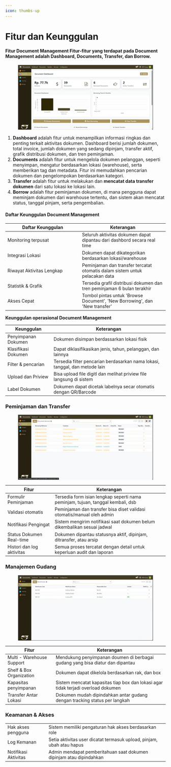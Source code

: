 ```yaml
---
icon: thumbs-up
---
```


# Fitur dan Keunggulan

#### Fitur Document Management Fitur-fitur yang terdapat pada Document Management adalah **Dashboard, Documents, Transfer, dan Borrow**. <a href="#fitur-document-management" id="fitur-document-management"></a>

<figure><img src="../.gitbook/assets/image (1).png" alt=""><figcaption></figcaption></figure>

1. **Dashboard** adalah fitur untuk menampilkan informasi ringkas dan penting terkait aktivitas dokumen. Dashboard berisi jumlah dokumen, total invoice, jumlah dokumen yang sedang dipinjam, transfer aktif, grafik distribusi dokumen, dan tren peminjaman.
2. **Documents** adalah fitur untuk mengelola dokumen pelanggan, seperti menyimpan, mengatur berdasarkan lokasi (warehouse), serta memberikan tag dan metadata. Fitur ini memudahkan pencarian dokumen dan pengelompokan berdasarkan kategori.
3. **Transfer** adalah fitur untuk melakukan dan **mencatat data transfer dokumen** dari satu lokasi ke lokasi lain.
4. **Borrow** adalah fitur peminjaman dokumen, di mana pengguna dapat meminjam dokumen dari warehouse tertentu, dan sistem akan mencatat status, tanggal pinjam, serta pengembalian.

#### **Daftar Keunggulan Document Management**

<table><thead><tr><th width="220.3333740234375">Daftar Keunggulan </th><th>Keterangan </th></tr></thead><tbody><tr><td>Monitoring terpusat</td><td>Seluruh aktivitas dokumen dapat dipantau dari dashbord secara real time</td></tr><tr><td>Integrasi Lokasi</td><td>Dokumen dapat dikategorikan berdasarkan lokasi/warehouse</td></tr><tr><td>Riwayat Aktivitas Lengkap</td><td>Peminjaman dan transfer tercatat otomatis dalam sistem untuk pelacakan data</td></tr><tr><td>Statistik &#x26; Grafik</td><td>Tersedia grafil distribusi dokumen dan tren peminjaman 6 bulan terakhir</td></tr><tr><td>Akses Cepat</td><td>Tombol pintas untuk 'Browse Document', 'New Borrowing', dan 'New transfer'</td></tr></tbody></table>

**Keunggulan operasional Document Management**

| Keunggulan           | Keterangan                                                                  |
| -------------------- | --------------------------------------------------------------------------- |
| Penyimpanan Dokumen  | Dokumen disimpan berdassarkan lokasi fisik                                  |
| Klasifikasi Dokumen  | Dapat diklasifikasikan jenis, tahun, pelanggan, dan lainnya                 |
| Filter & pencarian   | Tersedia filter pencarian berdasarkan nama lokasi, tanggal, dan metode lain |
| Upload dan Priview   | Bisa upload file digitl dan melihat priview file langsung di sistem         |
| Label Dokumen        | Dokumen dapat dicetak labelnya secar otomatis dengan QR/Barcode             |

### Peminjaman dan Transfer &#x20;

<figure><img src="../.gitbook/assets/image (2).png" alt=""><figcaption></figcaption></figure>

| Fitur                     | Keterangan                                                                      |
| ------------------------- | ------------------------------------------------------------------------------- |
| Formulir Peminjaman       | Tersedia form isian lengkap seperti nama peminjam, tujuan, tanggal kembali, dsb |
| Validasi otomatis         | Peminjaman dan transfer bisa diset validasi otomatis/manual oleh admin          |
| Notifikasi Pengingat      | Sistem mengirim notifikasi saat dokumen belum dikembalikan sesuai jadwal        |
| Status Dokumen Real-time  | Dokumen dipantau statusnya aktif, dipinjam, ditransfer, atau arsip              |
| Histori dan log aktivitas | Semua proses tercatat dengan detail untuk keperluan audit dan laporan           |

### Manajemen Gudang

<figure><img src="../.gitbook/assets/image (3).png" alt=""><figcaption></figcaption></figure>

| Fitur                     | Keterangan                                                                        |
| ------------------------- | --------------------------------------------------------------------------------- |
| Multi - Warehouse Support | Mendukung penyimpanan doumen di berbagai gudang yang bisa diatur dan dipantau     |
| Shelf & Box Organization  | Dokumen dapat dikelola berdasarkan rak, dan box                                   |
| Kapasitas penyimpanan     | Sistem mencatat kapasitas tiap box dan lokasi agar tidak terjadi overload dokumen |
| Transfer Antar Lokasi     | Dokumen mudah dipindahkan antar gudang dengan tracking status per langkah         |

### Keamanan & Akses

|                      |                                                                       |
| -------------------- | --------------------------------------------------------------------- |
| Hak akses pengguna   | Sistem memiliki pengaturan hak akses berdasarkan role                 |
| Log Kemanan          | Setia aktivitas user dicatat termasuk upload, pinjam, ubah atau hapus |
| Notifikasi Aktivitas | Admin mendapat pemberitahuan saat dokumen dipinjam atau dipindahkan   |
